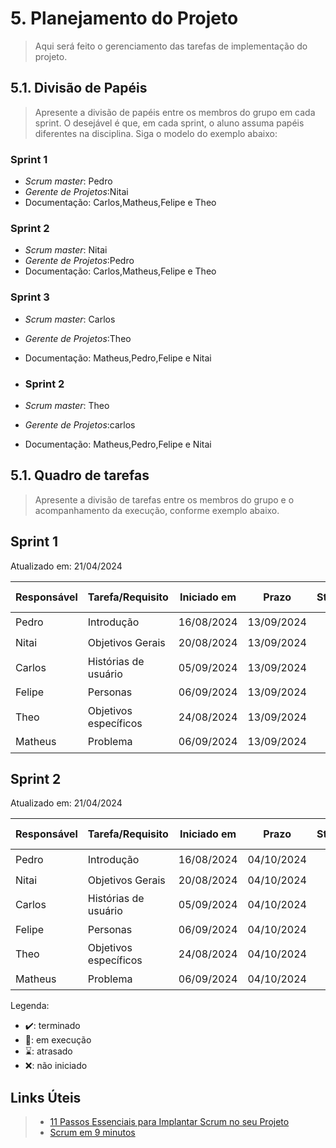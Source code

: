 # 5. Planejamento do Projeto

> Aqui será feito o gerenciamento das tarefas de implementação do projeto.

## 5.1. Divisão de Papéis

> Apresente a divisão de papéis entre os membros do grupo em cada sprint. O desejável é que, em cada sprint, o aluno assuma papéis diferentes na disciplina. Siga o modelo do exemplo abaixo:

### Sprint 1
- _Scrum master_: Pedro
- _Gerente de Projetos_:Nitai
- Documentação: Carlos,Matheus,Felipe e Theo

### Sprint 2
- _Scrum master_: Nitai
- _Gerente de Projetos_:Pedro
- Documentação: Carlos,Matheus,Felipe e Theo

### Sprint 3
- _Scrum master_: Carlos
-  _Gerente de Projetos_:Theo
- Documentação: Matheus,Pedro,Felipe e Nitai
  
- ### Sprint 2
- _Scrum master_: Theo
-  _Gerente de Projetos_:carlos
- Documentação: Matheus,Pedro,Felipe e Nitai

## 5.1. Quadro de tarefas

> Apresente a divisão de tarefas entre os membros do grupo e o acompanhamento da execução, conforme exemplo abaixo.

## Sprint 1

Atualizado em: 21/04/2024

| Responsável   | Tarefa/Requisito | Iniciado em    | Prazo      | Status | Terminado em    |
| :----         |    :----         |      :----:    | :----:     | :----: | :----:          |
| Pedro       | Introdução | 16/08/2024     | 13/09/2024 | ✔️    | 01/09/2024      |
| Nitai        | Objetivos Gerais   | 20/08/2024     | 13/09/2024 | ✔️    |  05/09/2024               |
| Carlos        | Histórias de usuário  | 05/09/2024       | 13/09/2024 | ✔️     | 05/09/2024                 |
| Felipe        | Personas  |    06/09/2024       | 13/09/2024 | ✔️    |       | 06/09/2024  |
| Theo        | Objetivos específicos  |    24/08/2024       | 13/09/2024| ✔️    |       | 01/09/2024  |
| Matheus        | Problema  |    06/09/2024       | 13/09/2024 | ✔️    |       | 06/09/2024  |

## Sprint 2

Atualizado em: 21/04/2024

| Responsável   | Tarefa/Requisito | Iniciado em    | Prazo      | Status | Terminado em    |
| :----         |    :----         |      :----:    | :----:     | :----: | :----:          |
| Pedro       | Introdução | 16/08/2024     | 04/10/2024 | ✔️    | 01/09/2024      |
| Nitai        | Objetivos Gerais   | 20/08/2024     | 04/10/2024 | ✔️    |  05/09/2024               |
| Carlos        | Histórias de usuário  | 05/09/2024       | 04/10/2024 | ✔️     | 05/09/2024                 |
| Felipe        | Personas  |    06/09/2024       | 04/10/2024 | ✔️    |       | 06/09/2024  |
| Theo        | Objetivos específicos  |    24/08/2024       | 04/10/2024 | ✔️    |       | 01/09/2024  |
| Matheus        | Problema  |    06/09/2024       | 04/10/2024 | ✔️    |       | 06/09/2024  |


Legenda:
- ✔️: terminado
- 📝: em execução
- ⌛: atrasado
- ❌: não iniciado



## Links Úteis
> - [11 Passos Essenciais para Implantar Scrum no seu Projeto](https://mindmaster.com.br/scrum-11-passos/)
> - [Scrum em 9 minutos](https://www.youtube.com/watch?v=XfvQWnRgxG0)


